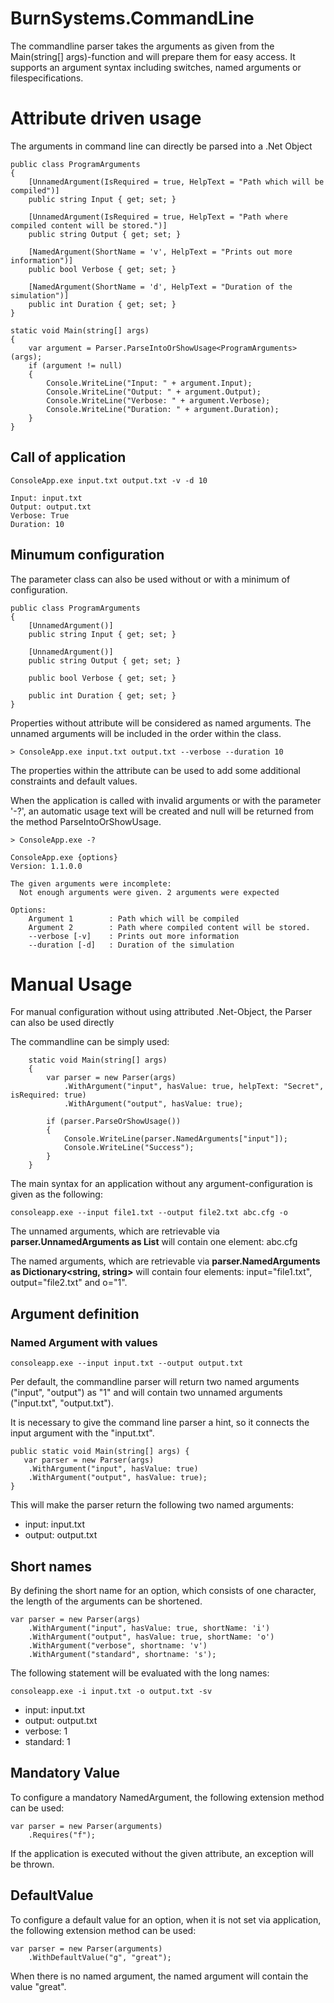 # BurnSystems.CommandLine

The commandline parser takes the arguments as given from the Main(string[] args)-function and will prepare
them for easy access. It supports an argument syntax including switches, named arguments or 
filespecifications. 

# Attribute driven usage

The arguments in command line can directly be parsed into a .Net Object

    public class ProgramArguments
    {
        [UnnamedArgument(IsRequired = true, HelpText = "Path which will be compiled")]
        public string Input { get; set; }

        [UnnamedArgument(IsRequired = true, HelpText = "Path where compiled content will be stored.")]
        public string Output { get; set; }

        [NamedArgument(ShortName = 'v', HelpText = "Prints out more information")]
        public bool Verbose { get; set; }

        [NamedArgument(ShortName = 'd', HelpText = "Duration of the simulation")]
        public int Duration { get; set; }
    }

    static void Main(string[] args)
    {
        var argument = Parser.ParseIntoOrShowUsage<ProgramArguments>(args);
        if (argument != null)
        {
            Console.WriteLine("Input: " + argument.Input);
            Console.WriteLine("Output: " + argument.Output);
            Console.WriteLine("Verbose: " + argument.Verbose);
            Console.WriteLine("Duration: " + argument.Duration);
        }
    }

## Call of application

    ConsoleApp.exe input.txt output.txt -v -d 10

    Input: input.txt
    Output: output.txt
    Verbose: True
    Duration: 10

## Minumum configuration

The parameter class can also be used without or with a minimum of configuration.

    public class ProgramArguments
    {
        [UnnamedArgument()]
        public string Input { get; set; }

        [UnnamedArgument()]
        public string Output { get; set; }

        public bool Verbose { get; set; }

        public int Duration { get; set; }
    }

Properties without attribute will be considered as named arguments. The unnamed arguments
will be included in the order within the class. 

    > ConsoleApp.exe input.txt output.txt --verbose --duration 10

The properties within the attribute can be used to add some additional constraints and 
default values. 

When the application is called with invalid arguments or with the parameter '-?', 
an automatic usage text will be created and null will be returned from the method ParseIntoOrShowUsage.

    > ConsoleApp.exe -?

    ConsoleApp.exe {options}
    Version: 1.1.0.0

    The given arguments were incomplete:
      Not enough arguments were given. 2 arguments were expected

    Options:
        Argument 1        : Path which will be compiled
        Argument 2        : Path where compiled content will be stored.
        --verbose [-v]    : Prints out more information
        --duration [-d]   : Duration of the simulation

# Manual Usage

For manual configuration without using attributed .Net-Object, the Parser can also be used directly

The commandline can be simply used: 

        static void Main(string[] args)
        {
            var parser = new Parser(args)
                .WithArgument("input", hasValue: true, helpText: "Secret", isRequired: true)
                .WithArgument("output", hasValue: true);

            if (parser.ParseOrShowUsage())
            {
                Console.WriteLine(parser.NamedArguments["input"]);
                Console.WriteLine("Success");
            }
        }

The main syntax for an application without any argument-configuration is given as the following: 

    consoleapp.exe --input file1.txt --output file2.txt abc.cfg -o 

The unnamed arguments, which are retrievable via **parser.UnnamedArguments as List<string>** will contain
one element: abc.cfg

The named arguments, which are retrievable via **parser.NamedArguments as Dictionary<string, string>**
will contain four elements: input="file1.txt", output="file2.txt" and o="1".

## Argument definition

### Named Argument with values

    consoleapp.exe --input input.txt --output output.txt
    
Per default, the commandline parser will return two named arguments ("input", "output") as "1" and
will contain two unnamed arguments ("input.txt", "output.txt").

It is necessary to give the command line parser a hint, so it connects the input argument with the
"input.txt".

    public static void Main(string[] args) {
       var parser = new Parser(args)
        .WithArgument("input", hasValue: true)
        .WithArgument("output", hasValue: true);
    }

This will make the parser return the following two named arguments: 

* input: input.txt
* output: output.txt

## Short names

By defining the short name for an option, which consists of one character, the length of the 
arguments can be shortened.

    var parser = new Parser(args)
        .WithArgument("input", hasValue: true, shortName: 'i')
        .WithArgument("output", hasValue: true, shortName: 'o')
		.WithArgument("verbose", shortname: 'v')
		.WithArgument("standard", shortname: 's');

The following statement will be evaluated with the long names: 

    consoleapp.exe -i input.txt -o output.txt -sv

* input: input.txt
* output: output.txt
* verbose: 1
* standard: 1

## Mandatory Value

To configure a mandatory NamedArgument, the following extension method can be used:

    var parser = new Parser(arguments)
        .Requires("f");
        
If the application is executed without the given attribute, an exception will be thrown.

## DefaultValue

To configure a default value for an option, when it is not set via application, the following 
extension method can be used: 

    var parser = new Parser(arguments)
        .WithDefaultValue("g", "great");
        
When there is no named argument, the named argument will contain the value "great". 
